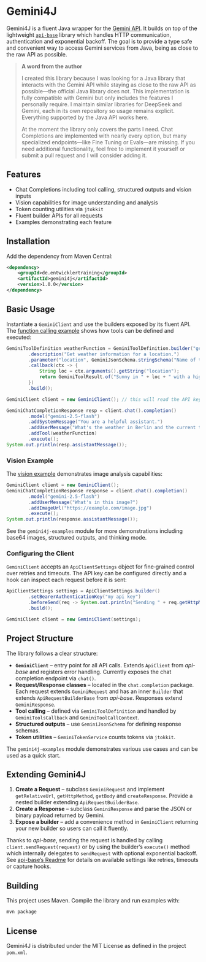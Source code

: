 # Gemini4J

Gemini4J is a fluent Java wrapper for the [Gemini API](https://ai.google.dev/gemini-api/docs).
It builds on top of the lightweight [`api-base`](https://github.com/hwalde/api-base) library which
handles HTTP communication, authentication and exponential backoff. The goal is to provide a type safe
and convenient way to access Gemini services from Java, being as close to the raw API as possible.

> **A word from the author**
>
> I created this library because I was looking for a Java library that interacts with the Gemini API while staying as close to the raw API as possible—the official Java library does not. This implementation is fully compatible with Gemini but only includes the features I personally require. I maintain similar libraries for DeepSeek and Gemini, each in its own repository so usage remains explicit. Everything supported by the Java API works here.
>
> At the moment the library only covers the parts I need. Chat Completions are implemented with nearly every option, but many specialized endpoints—like Fine Tuning or Evals—are missing. If you need additional functionality, feel free to implement it yourself or submit a pull request and I will consider adding it.


## Features

* Chat Completions including tool calling, structured outputs and vision inputs
* Vision capabilities for image understanding and analysis
* Token counting utilities via `jtokkit`
* Fluent builder APIs for all requests
* Examples demonstrating each feature

## Installation

Add the dependency from Maven Central:

```xml
<dependency>
    <groupId>de.entwicklertraining</groupId>
    <artifactId>gemini4j</artifactId>
    <version>1.0.0</version>
</dependency>
```

## Basic Usage

Instantiate a `GeminiClient` and use the builders exposed by its fluent API. The
[function calling example](gemini4j-examples/src/main/java/de/entwicklertraining/gemini4j/examples/GeminiChatCompletionWithFunctionCallingExample.java)
shows how tools can be defined and executed:

```java
GeminiToolDefinition weatherFunction = GeminiToolDefinition.builder("get_local_weather")
        .description("Get weather information for a location.")
        .parameter("location", GeminiJsonSchema.stringSchema("Name of the city"), true)
        .callback(ctx -> {
            String loc = ctx.arguments().getString("location");
            return GeminiToolResult.of("Sunny in " + loc + " with a high of 25°C.");
        })
        .build();

GeminiClient client = new GeminiClient(); // this will read the API key from the environment variable GEMINI_API_KEY

GeminiChatCompletionResponse resp = client.chat().completion()
        .model("gemini-2.5-flash")
        .addSystemMessage("You are a helpful assistant.")
        .addUserMessage("What's the weather in Berlin and the current time?")
        .addTool(weatherFunction)
        .execute();
System.out.println(resp.assistantMessage());
```

### Vision Example

The [vision example](gemini4j-examples/src/main/java/de/entwicklertraining/gemini4j/examples/GeminiChatCompletionWithVisionExample.java)
demonstrates image analysis capabilities:

```java
GeminiClient client = new GeminiClient();
GeminiChatCompletionResponse response = client.chat().completion()
        .model("gemini-2.5-flash")
        .addUserMessage("What's in this image?")
        .addImageUrl("https://example.com/image.jpg")
        .execute();
System.out.println(response.assistantMessage());
```

See the `gemini4j-examples` module for more demonstrations including base64 images, structured outputs, and thinking mode.

### Configuring the Client

`GeminiClient` accepts an `ApiClientSettings` object for fine‑grained control over retries and timeouts. The API key can be configured directly and a hook can inspect each request before it is sent:

```java
ApiClientSettings settings = ApiClientSettings.builder()
        .setBearerAuthenticationKey("my api key")
        .beforeSend(req -> System.out.println("Sending " + req.getHttpMethod() + " " + req.getRelativeUrl()))
        .build();

GeminiClient client = new GeminiClient(settings);
```

## Project Structure

The library follows a clear structure:

* **`GeminiClient`** – entry point for all API calls. Extends `ApiClient` from *api-base*
  and registers error handling. Currently exposes the chat completion endpoint via `chat()`.
* **Request/Response classes** – located in the `chat.completion` package.
  Each request extends `GeminiRequest` and has an inner `Builder` that extends
  `ApiRequestBuilderBase` from *api-base*. Responses extend `GeminiResponse`.
* **Tool calling** – defined via `GeminiToolDefinition` and handled by
  `GeminiToolsCallback` and `GeminiToolCallContext`.
* **Structured outputs** – use `GeminiJsonSchema` for defining response schemas.
* **Token utilities** – `GeminiTokenService` counts tokens via `jtokkit`.

The `gemini4j-examples` module demonstrates various use cases and can be used as a quick start.

## Extending Gemini4J

1. **Create a Request** – subclass `GeminiRequest` and implement `getRelativeUrl`,
   `getHttpMethod`, `getBody` and `createResponse`. Provide a nested builder
   extending `ApiRequestBuilderBase`.
2. **Create a Response** – subclass `GeminiResponse` and parse the JSON or binary
   payload returned by Gemini.
3. **Expose a builder** – add a convenience method in `GeminiClient` returning your
   new builder so users can call it fluently.

Thanks to *api-base*, sending the request is handled by calling
`client.sendRequest(request)` or by using the builder’s `execute()` method which
internally delegates to `sendRequest` with optional exponential backoff.
See [api-base’s Readme](https://github.com/hwalde/api-base) for details on available
settings like retries, timeouts or capture hooks.

## Building

This project uses Maven. Compile the library and run examples with:

```bash
mvn package
```

## License

Gemini4J is distributed under the MIT License as defined in the project `pom.xml`.
